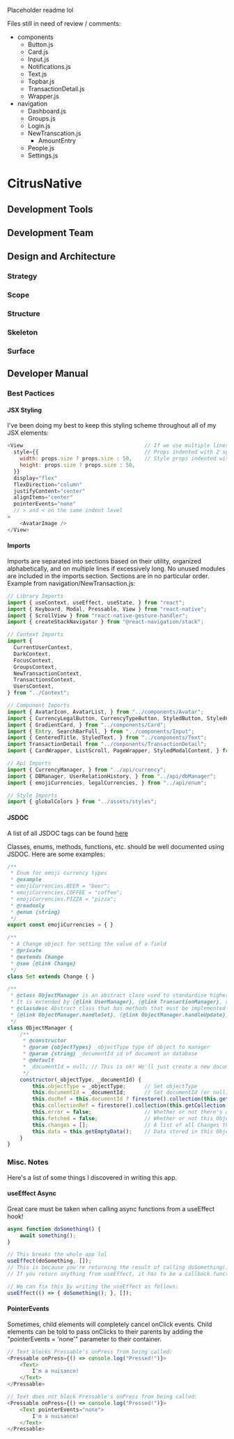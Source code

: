 Placeholder readme lol

Files still in need of review / comments:
- components
    - Button.js
    - Card.js
    - Input.js
    - Notifications.js
    - Text.js
    - Topbar.js
    - TransactionDetail.js
    - Wrapper.js
- navigation
    - Dashboard.js
    - Groups.js
    - Login.js
    - NewTranscation.js
        - AmountEntry
    - People.js
    - Settings.js

# CitrusNative
## Development Tools
## Development Team
## Design and Architecture
### Strategy
### Scope
### Structure
### Skeleton
### Surface
## Developer Manual
### Best Pactices
#### JSX Styling
I've been doing my best to keep this styling scheme throughout all of my JSX elements:
```js
<View                                       // If we use multiple lines...
  style={{                                  // Props indented with 2 spaces 
    width: props.size ? props.size : 50,    // Style props indented with 4 spaces
    height: props.size ? props.size : 50,
  }} 
  display="flex" 
  flexDirection="column" 
  justifyContent="center" 
  alignItems="center"
  pointerEvents="none"
  // > and < on the same indent level
>
    <AvatarImage />
</View>
```
#### Imports
Imports are separated into sections based on their utility, organized alphabetically, and on multiple lines if excessively long.
No unused modules are included in the imports section.
Sections are in no particular order.
Example from navigation/NewTransaction.js:
```js
// Library Imports
import { useContext, useEffect, useState, } from "react";
import { Keyboard, Modal, Pressable, View } from "react-native";
import { ScrollView } from "react-native-gesture-handler";
import { createStackNavigator } from "@react-navigation/stack";

// Context Imports
import { 
  CurrentUserContext, 
  DarkContext, 
  FocusContext, 
  GroupsContext, 
  NewTransactionContext, 
  TransactionsContext, 
  UsersContext, 
} from "../Context";

// Component Imports
import { AvatarIcon, AvatarList, } from "../components/Avatar";
import { CurrencyLegalButton, CurrencyTypeButton, StyledButton, StyledCheckbox, DropDownButton, } from "../components/Button";
import { GradientCard, } from "../components/Card";
import { Entry, SearchBarFull, } from "../components/Input";
import { CenteredTitle, StyledText, } from "../components/Text";
import TransactionDetail from "../components/TransactionDetail";
import { CardWrapper, ListScroll, PageWrapper, StyledModalContent, } from "../components/Wrapper";

// Api Imports
import { CurrencyManager, } from "../api/currency";
import { DBManager, UserRelationHistory, } from "../api/dbManager";
import { emojiCurrencies, legalCurrencies, } from "../api/enum";

// Style Imports
import { globalColors } from "../assets/styles";
```
#### JSDOC
A list of all JSDOC tags can be found [here](https://jsdoc.app/)

Classes, enums, methods, functions, etc. should be well documented using JSDOC. Here are some examples:
```js
/**
 * Enum for emoji currency types
 * @example
 * emojiCurrencies.BEER = "beer";
 * emojiCurrencies.COFFEE = "coffee";
 * emojiCurrencies.PIZZA = "pizza";
 * @readonly
 * @enum {string}
 */
export const emojiCurrencies = { }

/**
 * A Change object for setting the value of a field
 * @private
 * @extends Change
 * @see {@link Change}
 */
class Set extends Change { }

/**
 * @class ObjectManager is an abstract class used to standardize higher-level oprations of database objects.
 * It is extended by {@link UserManager}, {@link TransactionManager}, and {@link GroupManager}.
 * @classdesc Abstract class that has methods that must be implemented by subclasses ({@link ObjectManager.handleAdd}, {@link ObjectManager.handleRemove}, 
 * {@link ObjectManager.handleSet}, {@link ObjectManager.handleUpdate}, {@link ObjectManager.handleGet}, and {@link ObjectManager.getEmptyData})
 */
class ObjectManager {
    /**
     * @constructor
     * @param {objectTypes} _objectType type of object to manager
     * @param {string} _documentId id of document on database
     * @default
     * _documentId = null; // This is ok! We'll just create a new document if there's no ID
     */
    constructor(_objectType, _documentId) {
        this.objectType = _objectType;      // Set objectType
        this.documentId = _documentId;      // Set documentId (or null)
        this.docRef = this.documentId ? firestore().collection(this.getCollection()).doc(_documentId) : null;   // Get reference if there's an ID
        this.collectionRef = firestore().collection(this.getCollection()); // Get collection reference based on the objectType
        this.error = false;                 // Whether or not there's an error in this ObjectManager (hopefully not)
        this.fetched = false;               // Whether or not this ObjectManager has fetched any data    
        this.changes = [];                  // A list of all Changes that this ObjectManager has yet to apply
        this.data = this.getEmptyData();    // Data stored in this ObjectManger (specific to subclass)
    } 
}
```
### Misc. Notes
Here's a list of some things I discovered in writing this app.
#### useEffect Async
Great care must be taken when calling async functions from a useEffect hook!
```js
async function doSomething() {
    await something();
}

// This breaks the whole app lol
useEffect(doSomething, []);
// This is because you're returning the result of calling doSomething() from the useEffect function.
// If you return anything from useEffect, it has to be a callback function.

// We can fix this by writing the useEffect as follows:
useEffect(() => { doSomething(); }, []);
```
#### PointerEvents
Sometimes, child elements will completely cancel onClick events. Child elements can be told to pass onClicks to their parents by adding the "pointerEvents = 'none'" parameter to their container.
```js
// Text blocks Pressable's onPress from being called:
<Pressable onPress={() => console.log("Pressed!")}>
    <Text>
        I'm a nuisance!
    </Text>
</Pressable>

// Text does not block Pressable's onPress from being called:
<Pressable onPress={() => console.log("Pressed!")}>
    <Text pointerEvents="none">
        I'm a nuisance!
    </Text>
</Pressable>
```